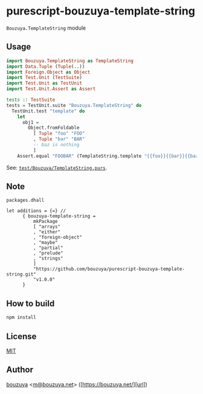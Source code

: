 # purescript-bouzuya-template-string

`Bouzuya.TemplateString` module

## Usage

```purescript
import Bouzuya.TemplateString as TemplateString
import Data.Tuple (Tuple(..))
import Foreign.Object as Object
import Test.Unit (TestSuite)
import Test.Unit as TestUnit
import Test.Unit.Assert as Assert

tests :: TestSuite
tests = TestUnit.suite "Bouzuya.TemplateString" do
  TestUnit.test "template" do
    let
      obj1 =
        Object.fromFoldable
          [ Tuple "foo" "FOO"
          , Tuple "bar" "BAR"
          -- baz is nothing
          ]
    Assert.equal "FOOBAR" (TemplateString.template "{{foo}}{{bar}}{{baz}}" obj1)
```

See: [`test/Bouzuya/TemplateString.purs`](test/Bouzuya/TemplateString.purs).

## Note

`packages.dhall`

```dhall
let additions = {=} //
      { bouzuya-template-string =
          mkPackage
          [ "arrays"
          , "either"
          , "foreign-object"
          , "maybe"
          , "partial"
          , "prelude"
          , "strings"
          ]
          "https://github.com/bouzuya/purescript-bouzuya-template-string.git"
          "v1.0.0"
      }
```

## How to build

```bash
npm install
```

## License

[MIT](LICENSE)

## Author

[bouzuya][user] &lt;[m@bouzuya.net][email]&gt; ([https://bouzuya.net/][url])

[user]: https://github.com/bouzuya
[email]: mailto:m@bouzuya.net
[url]: https://bouzuya.net/
